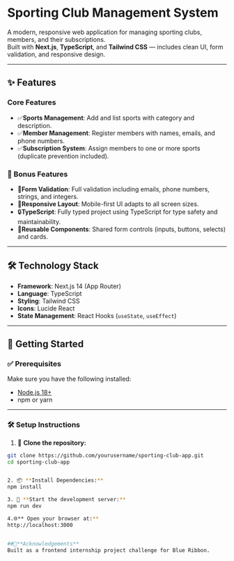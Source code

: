 # Sporting Club Management System

A modern, responsive web application for managing sporting clubs, members, and their subscriptions.  
Built with **Next.js**, **TypeScript**, and **Tailwind CSS** — includes clean UI, form validation, and responsive design.

---

## ✨ Features

### Core Features
- ✅**Sports Management**: Add and list sports with category and description.
- ✅**Member Management**: Register members with names, emails, and phone numbers.
- ✅**Subscription System**: Assign members to one or more sports (duplicate prevention included).

### 🌟 Bonus Features
- 🎯**Form Validation**: Full validation including emails, phone numbers, strings, and integers.
- 📱**Responsive Layout**: Mobile-first UI adapts to all screen sizes.
- 🔒**TypeScript**: Fully typed project using TypeScript for type safety and maintainability.
- 🧩**Reusable Components**: Shared form controls (inputs, buttons, selects) and cards.

---

## 🛠 Technology Stack

- **Framework**: Next.js 14 (App Router)
- **Language**: TypeScript
- **Styling**: Tailwind CSS
- **Icons**: Lucide React
- **State Management**: React Hooks (`useState`, `useEffect`)

---
## 🚀 Getting Started

### ✅ Prerequisites

Make sure you have the following installed:

- [Node.js 18+](https://nodejs.org/)
- npm or yarn

---

### 🛠️ **Setup Instructions**

1. 🧾 **Clone the repository:**

```bash
git clone https://github.com/yourusername/sporting-club-app.git
cd sporting-club-app


2. 📦 **Install Dependencies:**
npm install

3. 🚀 **Start the development server:**
npm run dev

4.🌐** Open your browser at:**
http://localhost:3000


##🙌**Acknowledgements**
Built as a frontend internship project challenge for Blue Ribbon.











